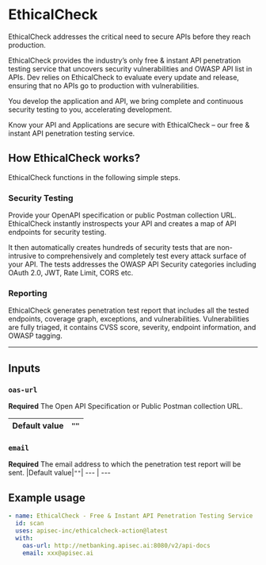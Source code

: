 
# EthicalCheck

EthicalCheck addresses the critical need to secure APIs before they reach production.

EthicalCheck provides the industry’s only free & instant API penetration testing service that uncovers security vulnerabilities and OWASP API list in APIs. Dev relies on EthicalCheck to evaluate every update and release, ensuring that no APIs go to production with vulnerabilities.

You develop the application and API, we bring complete and continuous security testing to you, accelerating development. 

Know your API and Applications are secure with EthicalCheck – our free & instant API penetration testing service. 

## How EthicalCheck works?
EthicalCheck functions in the following simple steps.

### Security Testing
Provide your OpenAPI specification or public Postman collection URL. EthicalCheck instantly instrospects your API and creates a map of API endpoints for security testing.

It then automatically creates hundreds of security tests that are non-intrusive to comprehensively and completely test every attack surface of your API. The tests addresses the OWASP API Security categories including OAuth 2.0, JWT, Rate Limit, CORS etc.

### Reporting

EthicalCheck generates penetration test report that includes all the tested endpoints, coverage graph, exceptions, and vulnerabilities. Vulnerabilities are fully triaged, it contains CVSS score, severity, endpoint information, and OWASP tagging.

___

## Inputs

### `oas-url`
**Required** The Open API Specification or Public Postman collection URL.

|Default value|`""`|
--- | ---

### `email`
**Required** The email address to which the penetration test report will be sent.
|Default value|`""`|
--- | ---

## Example usage

```yaml
- name: EthicalCheck - Free & Instant API Penetration Testing Service
  id: scan
  uses: apisec-inc/ethicalcheck-action@latest
  with:
    oas-url: http://netbanking.apisec.ai:8080/v2/api-docs
    email: xxx@apisec.ai
```
